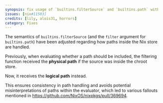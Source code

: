 ```yaml
---
synopsis: fix usage of `builtins.filterSource` and `builtins.path` with the filter argument when using chroot stores
issues: [nix#11503]
credits: [lily, alois31, horrors]
category: Fixes
---
```


The semantics of `builtins.filterSource` (and the `filter` argument for
`builtins.path`) have been adjusted regarding how paths inside the Nix store
are handled.

Previously, when evaluating whether a path should be included, the filtering
function received the **physical path** if the source was inside the chroot store.

Now, it receives the **logical path** instead.

This ensures consistency in path handling and avoids potential
misinterpretations of paths within the evaluator, which led to various fallouts
mentioned in <https://github.com/NixOS/nixpkgs/pull/369694>.
